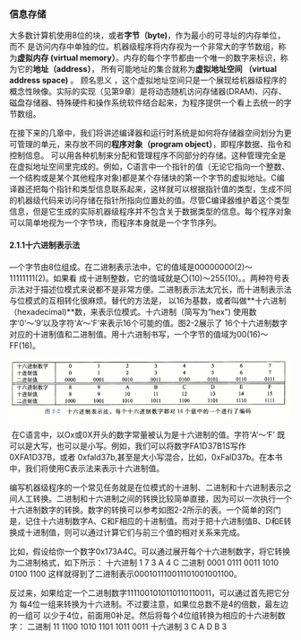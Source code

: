 ### 信息存储

​		大多数计算机使用8位的块，或者**字节（byte)**，作为最小的可寻址的内存单位，而不 是访问内存中单独的位。机器级程序将内存视为一个非常大的字节数组，称为**虚拟内存 (virtual memory）**。内存的每个字节都由一个唯一的数字来标识，称为它的**地址（address）**， 所有可能地址的集合就称为**虚拟地址空间 （virtual address space)** 。 顾名思义 ，这个虚拟地址空间只是一个展现给机器级程序的概念性映像。实际的实现（见第9章）是将动态随机访问存储器(DRAM)、闪存、磁盘存储器、特殊硬件和操作系统软件结合起来，为程序提供一个看上去统一的字节数组。

​		在接下来的几章中，我们将讲述编译器和运行时系统是如何将存储器空间划分为更可管理的单元，来存放不同的**程序对象（program object）**，即程序数据、指令和控制信息。 可以用各种机制来分配和管理程序不同部分的存储。这种管理完全是在虚拟地址空间里完成的。例如，C语言中一个指针的值（无论它指向一个整数、一个结构或是某个其他程序对象)都是某个存储块的第一个字节的虚拟地址。C编译器还把每个指针和类型信息联系起来，这样就可以根据指针值的类型，生成不同的机器级代码来访问存储在指针所指向位置处的值。尽管C编译器维护着这个类型信息，但是它生成的实际机器级程序并不包含关于数据类型的信息。每个程序对象可以简单地视为一个字节块，而程序本身就是一个字节序列。

#### 2.1.1十六进制表示法

​		—个字节由8位组成。在二进制表示法中，它的值域是00000000(2)〜11111111(2)。如果看 成十进制整数，它的值域就是〇(10)〜255(10)。。两种符号表示法对于描述位模式来说都不是非常方便。二进制表示法太冗长，而十进制表示法与位模式的互相转化很麻烦。替代的方法是， 以16为基数，或者叫做**十六进制（hexadecimal)**数，来表示位模式。十六进制（简写为“hex”) 使用数字‘0’〜‘9’以及字符‘A‘〜‘F’来表示16个可能的值。图2-2展示了 16个十六进制数字对应的十进制值和二进制值。用十六进制书写，一个字节的值域为00(16)〜FF(16)。

![01十六进制表示法](.\markdownimage\01十六进制表示法.png)

​		在C语言中，以Ox或0X开头的数字常量被认为是十六进制的值。字符‘A’〜‘F’ 既可以是大写，也可以是小写。例如，我们可以将数字FA1D37B1S写作0XFA1D37B，或者 0xfald37b,甚至是大小写混合，比如，0xFalD37b。在本书中，我们将使用C表示法来表示十六进制值。

​		编写机器级程序的一个常见任务就是在位模式的十进制、二进制和十六进制表示之间人工转换。二进制和十六进制之间的转换比较简单直接，因为可以一次执行一个十六进制数字的转换。数字的转换可以参考如图2-2所示的表。一个简单的窍门是，记住十六进制数字A、C和F相应的十进制值。而对于把十六进制值B、D和E转换成十进制值，则可以通过计算它们与前三个值的相对关系来完成。

比如，假设给你一个数字0x173A4C。可以通过展开每个十六进制数字，将它转换为二进制格式，如下所示：
		十六进制	   1	      7	       3	       A	      4	       C
		二进制	0001	0111	0011	1010	0100	1100
		这样就得到了二进制表示000101110011101001001100。

​		反过来，如果给定一个二进制数字1111001010110110110011，可以通过首先把它分为 每4位一组来转换为十六进制。不过要注意，如果位总数不是4的倍数，最左边的一组可 以少于4位，前面用0补足。然后将每个4位组转换为相应的十六进制数字：
二进制	  11	1100	1010	1101	1011	0011
十六进制	3	      C	       A	      D	      B	       3
